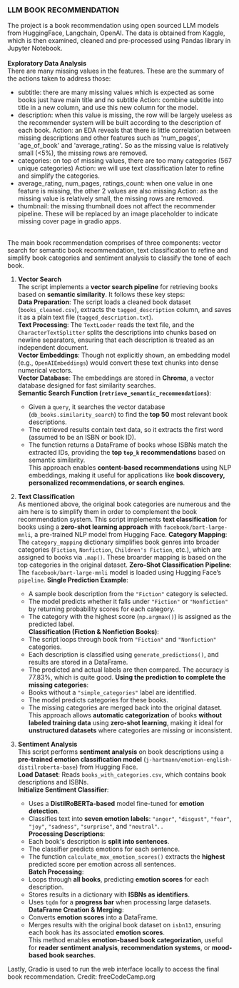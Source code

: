 ### LLM BOOK RECOMMENDATION

The project is a book recommendation using open sourced LLM models from HuggingFace, Langchain, OpenAI.
The data is obtained from Kaggle, which is then examined, cleaned and pre-processed using Pandas library in Jupyter Notebook.
<br> 
<br> 
**Exploratory Data Analysis**
<br> 
There are many missing values in the features. These are the summary of the actions taken to address those:
- subtitle: there are many missing values which is expected as some books just have main title and no subtitle
     Action: combine subtitle into title in a new column, and use this new column for the model.
- description: when this value is missing, the row will be largely useless as the recommender system will be built according to the description of each book.
     Action: an EDA reveals that there is little correlation between missing descriptions and other features such as 'num_pages', 'age_of_book' and 'average_rating'. So as the missing value is relatively small (<5%), the missing rows are removed.
- categories: on top of missing values, there are too many categories (567 unique categories)
     Action: we will use text classification later to refine and simplify the categories.
- average_rating, num_pages, ratings_count: when one value in one feature is missing, the other 2 values are also missing
     Action: as the missing value is relatively small, the missing rows are removed.
- thumbnail: the missing thumbnail does not affect the recommender pipeline. These will be replaced by an image placeholder to indicate missing cover page in gradio apps.
<br>
The main book recommendation comprises of three components: vector search for semantic book recommendation, text classification to refine and simplify book categories and sentiment analysis to classify the tone of each book.
<br>

1. **Vector Search**
   <br> The script implements a **vector search pipeline** for retrieving books based on **semantic similarity**. It follows these key steps:  
     **Data Preparation**: The script loads a cleaned book dataset (`books_cleaned.csv`), extracts the `tagged_description` column, and saves it as a plain text file (`tagged_description.txt`).  
     **Text Processing**: The `TextLoader` reads the text file, and the `CharacterTextSplitter` splits the descriptions into chunks based on newline separators, ensuring that each description is treated as an independent document.  
     **Vector Embeddings**: Though not explicitly shown, an embedding model (e.g., `OpenAIEmbeddings`) would convert these text chunks into dense numerical vectors.  
     **Vector Database**: The embeddings are stored in **Chroma**, a vector database designed for fast similarity searches.  
     **Semantic Search Function (`retrieve_semantic_recommendations`)**:  
     - Given a `query`, it searches the vector database (`db_books.similarity_search`) to find the **top 50** most relevant book descriptions.  
     - The retrieved results contain text data, so it extracts the first word (assumed to be an ISBN or book ID).  
     - The function returns a DataFrame of books whose ISBNs match the extracted IDs, providing the **top `top_k` recommendations** based on semantic similarity.  
  This approach enables **content-based recommendations** using NLP embeddings, making it useful for applications like **book discovery, personalized recommendations, or search engines**.

2. **Text Classification**
  <br> As mentioned above, the original book categories are numerous and the aim here is to simplify them in order to complement the book recommendation system.
  This script implements **text classification** for books using a **zero-shot learning approach** with `facebook/bart-large-mnli`, a pre-trained NLP model from Hugging Face.
     **Category Mapping**: The `category_mapping` dictionary simplifies book genres into broader categories (`Fiction`, `Nonfiction`, `Children's Fiction`, etc.), which are assigned to books via `.map()`.
     These broarder mapping is based on the top categories in the original dataset.
     **Zero-Shot Classification Pipeline**: The `facebook/bart-large-mnli` model is loaded using Hugging Face’s `pipeline`. 
     **Single Prediction Example**:  
     - A sample book description from the `"Fiction"` category is selected.  
     - The model predicts whether it falls under `"Fiction"` or `"Nonfiction"` by returning probability scores for each category.  
     - The category with the highest score (`np.argmax()`) is assigned as the predicted label.  
     **Classification (Fiction & Nonfiction Books)**:  
     - The script loops through book from `"Fiction"` and `"Nonfiction"` categories.  
     - Each description is classified using `generate_predictions()`, and results are stored in a DataFrame.
     - The predicted and actual labels are then compared. The accuracy is 77.83%, which is quite good.
     **Using the prediction to complete the missing categories**:  
     - Books without a `"simple_categories"` label are identified.  
     - The model predicts categories for these books.  
     - The missing categories are merged back into the original dataset.  
  This approach allows **automatic categorization** of books **without labeled training data** using **zero-shot learning**, making it ideal for **unstructured datasets** where categories are missing or inconsistent. 
     
3. **Sentiment Analysis**
  <br> This script performs **sentiment analysis** on book descriptions using a **pre-trained emotion classification model** (`j-hartmann/emotion-english-distilroberta-base`) from Hugging Face.  
     **Load Dataset**: Reads `books_with_categories.csv`, which contains book descriptions and ISBNs.  
     **Initialize Sentiment Classifier**:  
     - Uses a **DistilRoBERTa-based** model fine-tuned for **emotion detection**.  
     - Classifies text into **seven emotion labels**: `"anger"`, `"disgust"`, `"fear"`, `"joy"`, `"sadness"`, `"surprise"`, and `"neutral"`.  .  
     **Processing Descriptions**:  
     - Each book's description is **split into sentences**.  
     - The classifier predicts emotions for each sentence.  
     - The function `calculate_max_emotion_scores()` extracts the **highest** predicted score per emotion across all sentences.  
     **Batch Processing**:  
     - Loops through **all books**, predicting **emotion scores** for each description.  
     - Stores results in a dictionary with **ISBNs as identifiers**.  
     - Uses `tqdm` for a **progress bar** when processing large datasets.  
     **DataFrame Creation & Merging**:  
     - Converts **emotion scores** into a DataFrame.  
     - Merges results with the original book dataset on `isbn13`, ensuring each book has its associated **emotion scores**.  
  This method enables **emotion-based book categorization**, useful for **reader sentiment analysis**, **recommendation systems**, or **mood-based book searches**. 

Lastly, Gradio is used to run the web interface locally to access the final book recommendation.
Credit: freeCodeCamp.org
